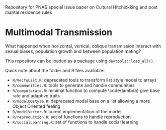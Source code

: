 Repository for PNAS special issue paper on Cultural Hitchickking and post marital residence rules

# Multimodal Transmission

What happened when horizontal, vertical, oblique transmission interact with sexual biases, population growth and between population mating?

This repository can be loaded as a package using `devtools::load_all()`.

Quick note about the folder and R files available:


- `R/VecToList.R`: deprecated tools to transform list style model to arrays
- `R/communities.R`: tools to generate and handle communities
- `R/computerate.R`: minimal function to compute \code{lambda} give base rate and adaptive traits
- `R/modelOOstyle.R`: deprecated model base on a list allowing a more Object Oriented feeling
- `R/modelVector.R`: curent implementation of the model
- `R/reproduction.R`: set of functions to handle reproduction
- `R/socialLearning.R`: set of functions to handle social learning





